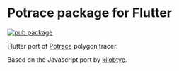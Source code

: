 # Potrace package for Flutter

[![pub package](https://img.shields.io/pub/v/potrace.svg)](https://pub.dartlang.org/packages/potrace)

Flutter port of [Potrace](http://potrace.sourceforge.net/) polygon tracer.

Based on the Javascript port by [kilobtye](https://github.com/kilobtye/potrace).

